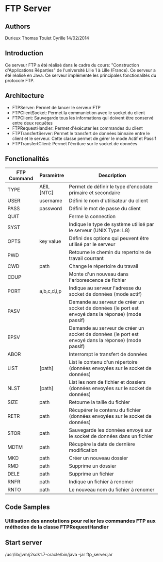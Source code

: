 # FTP Server

## Authors
Durieux Thomas
Toulet Cyrille
14/02/2014

## Introduction
Ce serveur FTP a été réalisé dans le cadre du cours: "Construction d'Applications Réparties" de l'université Lille 1 à Lille (France).
Ce serveur a été réalisé en Java. Ce serveur implémente les principales fonctionalités du protocole FTP.

## Architecture
- FTPServer: Permet de lancer le serveur FTP
- FTPClientSocket: Permet la communiction avec le socket du client
- FTPClient: Sauvegarde tous les informations qui doivent être conservé entre deux requêtes
- FTPRequestHandler: Permet d'éxécuter les commandes du client
- FTPTransfertServer: Permet le transfert de données binnaire entre le client et le serveur. Cette classe permet de gérer le mode Actif et Passif
- FTPTransfertClient: Permet l'écriture sur le socket de données

## Fonctionalités

FTP Command | Paramètre   | Description
------------|-------------|------------------------------------------------------------------
TYPE        | AEIL [NTC]  | Permet de définir le type d'encodate primaire et secondaire
USER        | username    | Défini le nom d'utilisateur du client
PASS        | password    | Défini le mot de passe du client
QUIT        |             | Ferme la connection 
SYST        |             | Indique le type de système utilisé par le serveur (UNIX Type: L8)
OPTS        | key value   | Défini des options qui peuvent être utilisé par le serveur
PWD         |             | Retourne le chemin du repertoire de travail courrant 
CWD         | path        | Change le répertoire du travail
CDUP        |             | Monte d'un nouveau dans l'arborescence de fichier
PORT        | a,b,c,d,i,p | Indique au serveur l'adresse du socket de données (mode actif)
PASV        |             | Demande au serveur de créer un socket de données (le port est envoyé dans la réponse) (mode passif)
EPSV        |             | Demande au serveur de créer un socket de données (le port est envoyé dans la réponse) (mode passif)
ABOR        |             | Interrompt le transfert de données
LIST        | [path]      | List le contenu d'un répertoire (données envoyées sur le socket de données)
NLST        | [path]      | List les nom de fichier et dossiers (données envoyées sur le socket de données)
SIZE        | path        | Retourne la taille du fichier
RETR        | path        | Récupérer le contenu du fichier (données envoyées sur le socket de données)
STOR        | path        | Sauvegarde les données envoyé sur le socket de données dans un fichier
MDTM        | path        | Récupère la date de dernière modification
MKD         | path        | Créer un nouveau dossier
RMD         | path        | Supprime un dossier
DELE        | path        | Supprime un fichier
RNFR        | path        | Indique un fichier à renomer
RNTO        | path        | Le nouveau nom du fichier à renomer


## Code Samples

### Utilisation des annotations pour relier les commandes FTP aux méthodes de la classe FTPRequestHandler

## Start server

/usr/lib/jvm/j2sdk1.7-oracle/bin/java -jar ftp_server.jar



